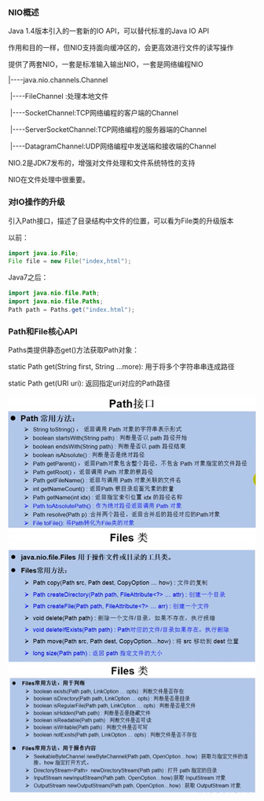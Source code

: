 ### NIO概述

Java 1.4版本引入的一套新的IO API，可以替代标准的Java IO API

作用和目的一样，但NIO支持面向缓冲区的，会更高效进行文件的读写操作



提供了两套NIO，一套是标准输入输出NIO，一套是网络编程NIO

|----java.nio.channels.Channel

​		|----FileChannel :处理本地文件

​		|----SocketChannel:TCP网络编程的客户端的Channel

​		|----ServerSocketChannel:TCP网络编程的服务器端的Channel

​		|----DatagramChannel:UDP网络编程中发送端和接收端的Channel



NIO.2是JDK7发布的，增强对文件处理和文件系统特性的支持

NIO在文件处理中很重要。



### 对IO操作的升级

引入Path接口，描述了目录结构中文件的位置，可以看为File类的升级版本

以前：

```java
import java.io.File;
File file = new File("index,html");
```

Java7之后：

```java
import java.nio.file.Path;
import java.nio.file.Paths;
Path path = Paths.get("index.html");
```



### Path和File核心API

Paths类提供静态get()方法获取Path对象：

static Path get(String first, String ...more): 用于将多个字符串串连成路径

static Path get(URI uri): 返回指定uri对应的Path路径



<img src="图片/Paths接口.png" alt="Paths接口" style="zoom:67%;" />



<img src="图片/Files接口.png" alt="Files接口" style="zoom:67%;" />



<img src="图片/Files接口2.png" alt="Files接口2"  />